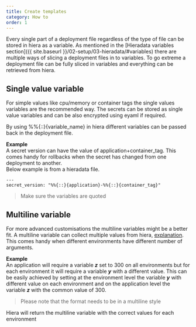 ```yaml
---
title: Create templates
category: How to
order: 1
---
```


Every single part of a deployment file regardless of the type of file can be stored in hiera as a variable. As mentioned in the [Hieradata variables section]({{ site.baseurl }}/02-setup/03-hieradata/#variables) there are multiple ways of slicing a deployment files in to variables. To go extreme a deployment file can be fully sliced in variables and everything can be retrieved from hiera.

## [](#single-value-variable)Single value variable

For simple values like cpu/memory or container tags the single values variables are the recommended way. The secrets can be stored as single value variables and can be also encrypted using eyaml if required.

By using %%{::}{variable_name} in hiera different variables can be passed back in the deployment file.

**Example**  
A secret version can have the value of application+container_tag. This comes handy for rollbacks when the secret has changed from one deployment to another.  
Below example is from a hieradata file.
```
---
secret_version: "%%{::}{application}-%%{::}{container_tag}"
```
> Make sure the variables are quoted

## [](#multiline-variable)Multiline variable

For more advanced customisations the multiline variables might be a better fit. A multiline variable can collect multiple values from hiera, [explanation](https://stackoverflow.com/questions/40615946/iterate-over-a-deeply-nested-hiera-hash-in-puppet-manifest). This comes handy when different environments have different number of arguments.

**Example**  
An application will require a variable ***z*** set to 300 on all environments but for each environment it will require a variable ***y*** with a different value.
This can be easily achieved by setting at the environment level the variable ***y*** with different value on each environment and on the application level the variable ***z*** with the common value of 300.  
> Please note that the format needs to be in a multiline style  

Hiera will return the multiline variable with the correct values for each environment
